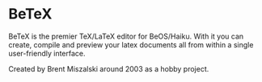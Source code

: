 BeTeX
======================
BeTeX is the premier TeX/LaTeX editor for BeOS/Haiku. With it you can create, compile and preview your latex documents all from within a single user-friendly interface.

Created by Brent Miszalski around 2003 as a hobby project. 

